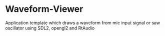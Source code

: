 # Waveform-Viewer
Application template which draws a waveform from mic input signal or saw oscillator using SDL2, opengl2 and RtAudio
